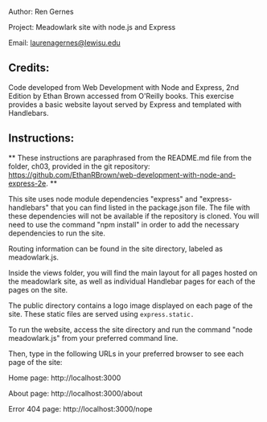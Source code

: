 Author: Ren Gernes

Project: Meadowlark site with node.js and Express

Email: laurenagernes@lewisu.edu

## Credits: 

Code developed from Web Development with Node and Express, 2nd Edition by Ethan Brown accessed from O'Reilly books. This exercise provides a basic website layout served by Express and templated with Handlebars.

## Instructions:

** These instructions are paraphrased from the README.md file from the folder, ch03, provided in the git repository: https://github.com/EthanRBrown/web-development-with-node-and-express-2e. **

This site uses node module dependencies "express" and "express-handlebars" that you can find listed in the package.json file. The file with these dependencies will not be available if the repository is cloned. You will need to use the command "npm install" in order to add the necessary dependencies to run the site.

Routing information can be found in the site directory, labeled as meadowlark.js.

Inside the views folder, you will find the main layout for all pages hosted on the meadowlark site, as well as individual Handlebar pages for each of the pages on the site.

The public directory contains a logo image displayed on each page of the site. These static files are served using `express.static.`

To run the website, access the site directory and run the command "node meadowlark.js" from your preferred command line.

Then, type in the following URLs in your preferred browser to see each page of the site:

Home page: http://localhost:3000

About page: http://localhost:3000/about

Error 404 page: http://localhost:3000/nope